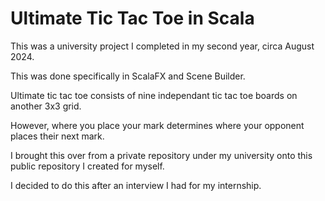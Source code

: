 # Ultimate Tic Tac Toe in Scala

This was a university project I completed in my second year, circa August 2024. 

This was done specifically in ScalaFX and Scene Builder.

Ultimate tic tac toe consists of nine independant tic tac toe boards on another 3x3 grid. 

However, where you place your mark determines where your opponent places their next mark. 

I brought this over from a private repository under my university onto this public repository I created for myself. 

I decided to do this after an interview I had for my internship. 

